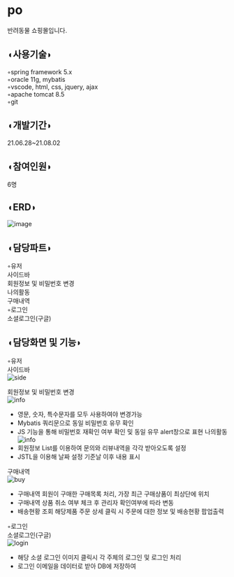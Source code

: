 # po

반려동물 쇼핑몰입니다.    

## ◖사용기술◗   
   
◦spring framework 5.x   
◦oracle 11g, mybatis   
◦vscode, html, css, jquery, ajax   
◦apache tomcat 8.5   
◦git   

## ◖개발기간◗   
21.06.28~21.08.02

## ◖참여인원◗   
6명

## ◖ERD◗ 
![image](https://user-images.githubusercontent.com/80302803/129681916-96d11bb0-955c-46bb-8f1a-49886719e07b.png)

## ◖담당파트◗   
◦유저   
 사이드바   
 회원정보 및 비밀번호 변경   
 나의활동   
 구매내역   
◦로그인   
 소셜로그인(구글)
 
## ◖담당화면 및 기능◗   
◦유저   
      사이드바   
 ![side](https://user-images.githubusercontent.com/80302803/129681127-de7df152-af79-438e-9e26-dcd3fbfedb37.png)

 회원정보 및 비밀번호 변경   
 ![info](https://user-images.githubusercontent.com/80302803/129681252-7b7697b4-21cc-4c5f-ab58-576234bd5679.png)
* 영문, 숫자, 특수문자를 모두 사용하여야 변경가능
* Mybatis 쿼리문으로 동일 비밀번호 유무 확인
* JS 기능을 통해 비밀번호 재확인 여부 확인 및 동일 유무 alert창으로 표현 
 나의활동   
 ![info](https://user-images.githubusercontent.com/80302803/129681278-676b89cc-f23d-4074-bfb6-6c1ea6e9f377.png)
* 회원정보 List를 이용하여 문의와 리뷰내역을 각각 받아오도록 설정
* JSTL을 이용해 날짜 설정 기준날 이후 내용 표시

 구매내역   
 ![buy](https://user-images.githubusercontent.com/80302803/129681294-a2c30559-9a92-4df3-a3f4-254a5e6e7fed.png)
* 구매내역 회원이 구매한 구매목록 처리, 가장 최근 구매상품이 최상단에 위치
* 구매내역 상품 취소 여부 체크 후 관리자 확인여부에 따라 변동
* 배송현황 조회 해당제품 주문 상세 클릭 시 주문에 대한 정보 및 배송현황 팝업출력   

◦로그인   
 소셜로그인(구글)   
![login](https://user-images.githubusercontent.com/80302803/129681372-a231f0da-aad9-4d59-97f1-984dcdd560b1.png)

* 해당 소셜 로그인 이미지 클릭시 각 주체의 로그인 및 로그인 처리
* 로그인 이메일을 데이터로 받아 DB에 저장하여 
